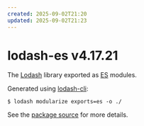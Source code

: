 ```yaml
---
created: 2025-09-02T21:20
updated: 2025-09-02T21:23
---
```

# lodash-es v4.17.21

The [Lodash](https://lodash.com/) library exported as [ES](http://www.ecma-international.org/ecma-262/6.0/) modules.

Generated using [lodash-cli](https://www.npmjs.com/package/lodash-cli):
```shell
$ lodash modularize exports=es -o ./
```

See the [package source](https://github.com/lodash/lodash/tree/4.17.21-es) for more details.
